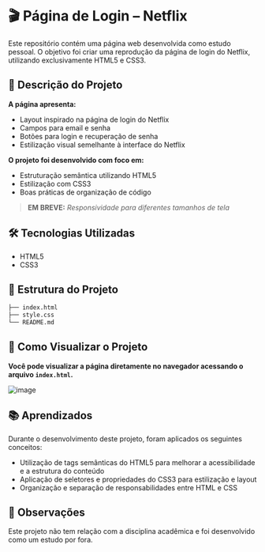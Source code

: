 # 🎬 Página de Login – Netflix

Este repositório contém uma página web desenvolvida como estudo pessoal. O objetivo foi criar uma reprodução da página de login do Netflix, utilizando exclusivamente HTML5 e CSS3.

## 📄 Descrição do Projeto

**A página apresenta:**

- Layout inspirado na página de login do Netflix
- Campos para email e senha
- Botões para login e recuperação de senha
- Estilização visual semelhante à interface do Netflix

**O projeto foi desenvolvido com foco em:**

- Estruturação semântica utilizando HTML5
- Estilização com CSS3
- Boas práticas de organização de código

> **EM BREVE:** *Responsividade para diferentes tamanhos de tela*

## 🛠️ Tecnologias Utilizadas

- HTML5
- CSS3

## 📁 Estrutura do Projeto

```bash
├── index.html
├── style.css
└── README.md
```

## 🚀 Como Visualizar o Projeto

**Você pode visualizar a página diretamente no navegador acessando o arquivo `index.html`.**

![image](https://github.com/mickeiasdev/NetflixLogin/assets/130601846/95b5dc5d-bdf2-488b-b403-ee9acf8786d8)

## 📚 Aprendizados

Durante o desenvolvimento deste projeto, foram aplicados os seguintes conceitos:

- Utilização de tags semânticas do HTML5 para melhorar a acessibilidade e a estrutura do conteúdo
- Aplicação de seletores e propriedades do CSS3 para estilização e layout
- Organização e separação de responsabilidades entre HTML e CSS

## 📌 Observações

Este projeto não tem relação com a disciplina acadêmica e foi desenvolvido como um estudo por fora.
